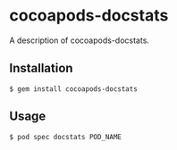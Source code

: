 # cocoapods-docstats

A description of cocoapods-docstats.

## Installation

    $ gem install cocoapods-docstats

## Usage

    $ pod spec docstats POD_NAME
